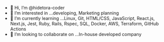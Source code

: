 - 👋 Hi, I’m @hidetora-coder
- 👀 I’m interested in ...developing, Marketing planning
- 🌱 I’m currently learning ...Linux, Git, HTML/CSS, JavaScript, React.js, Next.js, Jest, Ruby, Rails, Rspec, SQL, Docker, AWS, Terraform, GitHub Actions
- 💞️ I’m looking to collaborate on ...In-house developed company

<!---
hidetora-coder/hidetora-coder is a ✨ special ✨ repository because its `README.md` (this file) appears on your GitHub profile.
You can click the Preview link to take a look at your changes.
--->
